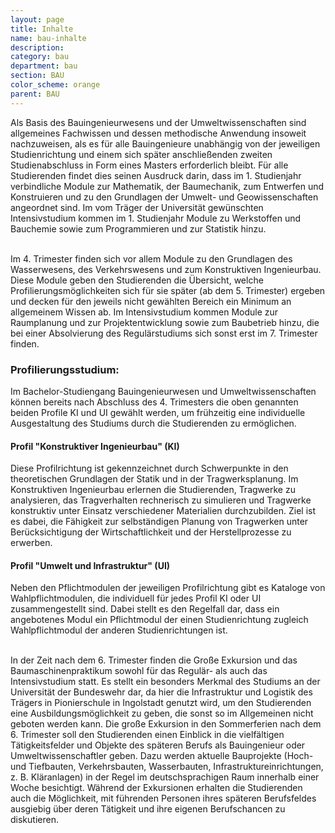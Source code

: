 ```yaml
---
layout: page
title: Inhalte
name: bau-inhalte
description: 
category: bau
department: bau
section: BAU
color_scheme: orange
parent: BAU
---
```


Als Basis des Bauingenieurwesens und der Umweltwissenschaften sind allgemeines Fachwissen und dessen methodische Anwendung insoweit nachzuweisen, als es für alle Bauingenieure unabhängig von der jeweiligen Studienrichtung und einem sich später anschließenden zweiten Studienabschluss in Form eines Masters erforderlich bleibt. Für alle Studierenden findet dies seinen Ausdruck darin, dass im 1. Studienjahr verbindliche Module zur Mathematik, der Baumechanik, zum Entwerfen und Konstruieren und zu den Grundlagen der Umwelt- und Geowissenschaften angeordnet sind. Im vom Träger der Universität gewünschten Intensivstudium kommen im 1. Studienjahr Module zu Werkstoffen und Bauchemie sowie zum Programmieren und zur Statistik hinzu.<br />
<br />

Im 4. Trimester finden sich vor allem Module zu den Grundlagen des Wasserwesens, des Verkehrswesens und zum Konstruktiven Ingenieurbau. Diese Module geben den Studierenden die Übersicht, welche Profilierungsmöglichkeiten sich für sie später (ab dem 5. Trimester) ergeben und decken für den jeweils nicht gewählten Bereich ein Minimum an allgemeinem Wissen ab. Im Intensivstudium kommen Module zur Raumplanung und zur Projektentwicklung sowie zum Baubetrieb hinzu, die bei einer Absolvierung des Regulärstudiums sich sonst erst im 7. Trimester finden.<br />

<h3>Profilierungsstudium:</h3>

Im Bachelor-Studiengang Bauingenieurwesen und Umweltwissenschaften können bereits nach Abschluss des 4. Trimesters die oben genannten beiden Profile KI und UI gewählt werden, um frühzeitig eine individuelle Ausgestaltung des Studiums durch die Studierenden zu ermöglichen.<br />

<h4>Profil "Konstruktiver Ingenieurbau" (KI)</h4>

Diese Profilrichtung ist gekennzeichnet durch Schwerpunkte in den theoretischen Grundlagen der Statik und in der Tragwerksplanung. Im Konstruktiven Ingenieurbau erlernen die Studierenden, Tragwerke zu analysieren, das Tragverhalten rechnerisch zu simulieren und Tragwerke konstruktiv unter Einsatz verschiedener Materialien durchzubilden. Ziel ist es dabei, die Fähigkeit zur selbständigen Planung von Tragwerken unter Berücksichtigung der Wirtschaftlichkeit und der Herstellprozesse zu erwerben.<br />

<h4>Profil "Umwelt und Infrastruktur" (UI)</h4>

<!-- Text kommt noch -->

Neben den Pflichtmodulen der jeweiligen Profilrichtung gibt es Kataloge von Wahlpflichtmodulen, die individuell für jedes Profil KI oder UI zusammengestellt sind. Dabei stellt es den Regelfall dar, dass ein angebotenes Modul ein Pflichtmodul der einen Studienrichtung zugleich Wahlpflichtmodul der anderen Studienrichtungen ist.<br />
<br />

In der Zeit nach dem 6. Trimester finden die Große Exkursion und das Baumaschinenpraktikum sowohl für das Regulär- als auch das Intensivstudium statt. Es stellt ein besonders Merkmal des Studiums an der Universität der Bundeswehr dar, da hier die Infrastruktur und Logistik des Trägers in Pionierschule in Ingolstadt genutzt wird, um den Studierenden eine Ausbildungsmöglichkeit zu geben, die sonst so im Allgemeinen nicht geboten werden kann. Die große Exkursion in den Sommerferien nach dem 6. Trimester soll den Studierenden einen Einblick in die vielfältigen Tätigkeitsfelder und Objekte des späteren Berufs als Bauingenieur oder Umweltwissenschaftler geben. Dazu werden aktuelle Bauprojekte (Hoch- und Tiefbauten, Verkehrsbauten, Wasserbauten, Infrastruktureinrichtungen, z. B. Kläranlagen) in der Regel im deutschsprachigen Raum innerhalb einer Woche besichtigt. Während der Exkursionen erhalten die Studierenden auch die Möglichkeit, mit führenden Personen ihres späteren Berufsfeldes ausgiebig über deren Tätigkeit und ihre eigenen Berufschancen zu diskutieren.
